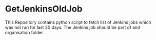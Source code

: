 # GetJenkinsOldJob
This Repository contains python script to fetch list of Jenkins jobs which was not run for last 30 days.
The Jenkins job should be part of and organisation folder.